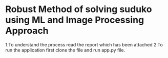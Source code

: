 # Robust Method of solving suduko using ML and Image Processing Approach

1.To understand the process read the report which has been attached
2.To run the application first clone the file and run app.py file.


